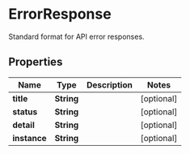 

# ErrorResponse

Standard format for API error responses.

## Properties

| Name | Type | Description | Notes |
|------------ | ------------- | ------------- | -------------|
|**title** | **String** |  |  [optional] |
|**status** | **String** |  |  [optional] |
|**detail** | **String** |  |  [optional] |
|**instance** | **String** |  |  [optional] |



